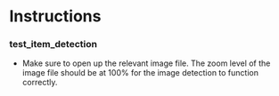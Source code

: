 # Instructions

### test_item_detection

- Make sure to open up the relevant image file. The zoom level of the image file should be at 100% for the image
  detection to function correctly.